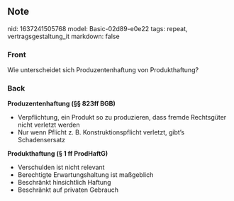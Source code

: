 ## Note
nid: 1637241505768
model: Basic-02d89-e0e22
tags: repeat, vertragsgestaltung_it
markdown: false

### Front
Wie unterscheidet sich Produzentenhaftung von Produkthaftung?

### Back
<div>
  <b>Produzentenhaftung (§§ 823ff BGB)</b>
</div>
<div>
  <ul>
    <li>Verpflichtung, ein Produkt so zu produzieren, dass fremde
    Rechtsgüter nicht verletzt werden
    <li>Nur wenn Pflicht z. B. Konstruktionspflicht verletzt,
    gibt’s Schadensersatz
  </ul>
</div>
<div>
  <b>Produkthaftung (§ 1 ff ProdHaftG)</b>
</div>
<div>
  <ul>
    <li>Verschulden ist nicht relevant
    <li>Berechtigte Erwartungshaltung ist maßgeblich
    <li>Beschränkt hinsichtlich Haftung
    <li>Beschränkt auf privaten Gebrauch
  </ul>
</div>
